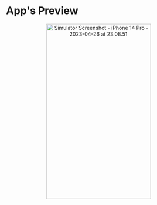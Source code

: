# App's Preview

<p align="center"><img src="https://live.staticflickr.com/65535/52848320387_a451a6dd7f_k.jpg" width="285" height="478" alt="Simulator Screenshot - iPhone 14 Pro - 2023-04-26 at 23.08.51"/></p>
